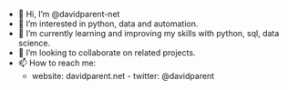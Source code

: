 - 👋 Hi, I’m @davidparent-net
- 👀 I’m interested in python, data and automation.
- 🌱 I’m currently learning and improving my skills with python, sql, data science.
- 💞️ I’m looking to collaborate on related projects.
- 📫 How to reach me: 
  - website: davidparent.net      - twitter: @davidparent

<!---
davidparent-net/davidparent-net is a ✨ special ✨ repository because its `README.md` (this file) appears on your GitHub profile.
You can click the Preview link to take a look at your changes.
--->
